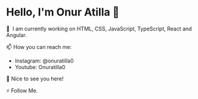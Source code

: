 # Hello, I'm Onur Atilla 👋

🔭  I am currently working on HTML, CSS, JavaScript, TypeScript, React and Angular.

📫 How you can reach me:
- Instagram: @onuratilla0
- Youtube: Onuratilla0

💬 Nice to see you here!

⚡ Follow Me.
